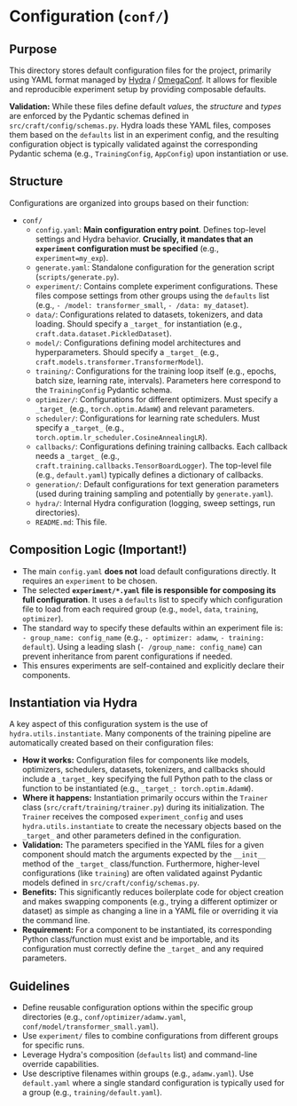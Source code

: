 # Configuration (`conf/`)

## Purpose

This directory stores default configuration files for the project, primarily using YAML format managed by [Hydra](https://hydra.cc/) / [OmegaConf](https://omegaconf.readthedocs.io/). It allows for flexible and reproducible experiment setup by providing composable defaults.

**Validation:** While these files define default *values*, the *structure* and *types* are enforced by the Pydantic schemas defined in `src/craft/config/schemas.py`. Hydra loads these YAML files, composes them based on the `defaults` list in an experiment config, and the resulting configuration object is typically validated against the corresponding Pydantic schema (e.g., `TrainingConfig`, `AppConfig`) upon instantiation or use.

## Structure

Configurations are organized into groups based on their function:
-   `conf/`
    -   `config.yaml`: **Main configuration entry point**. Defines top-level settings and Hydra behavior. **Crucially, it mandates that an `experiment` configuration must be specified** (e.g., `experiment=my_exp`).
    -   `generate.yaml`: Standalone configuration for the generation script (`scripts/generate.py`).
    -   `experiment/`: Contains complete experiment configurations. These files compose settings from other groups using the `defaults` list (e.g., `- /model: transformer_small`, `- /data: my_dataset`).
    -   `data/`: Configurations related to datasets, tokenizers, and data loading. Should specify a `_target_` for instantiation (e.g., `craft.data.dataset.PickledDataset`).
    -   `model/`: Configurations defining model architectures and hyperparameters. Should specify a `_target_` (e.g., `craft.models.transformer.TransformerModel`).
    -   `training/`: Configurations for the training loop itself (e.g., epochs, batch size, learning rate, intervals). Parameters here correspond to the `TrainingConfig` Pydantic schema.
    -   `optimizer/`: Configurations for different optimizers. Must specify a `_target_` (e.g., `torch.optim.AdamW`) and relevant parameters.
    -   `scheduler/`: Configurations for learning rate schedulers. Must specify a `_target_` (e.g., `torch.optim.lr_scheduler.CosineAnnealingLR`).
    -   `callbacks/`: Configurations defining training callbacks. Each callback needs a `_target_` (e.g., `craft.training.callbacks.TensorBoardLogger`). The top-level file (e.g., `default.yaml`) typically defines a dictionary of callbacks.
    -   `generation/`: Default configurations for text generation parameters (used during training sampling and potentially by `generate.yaml`).
    -   `hydra/`: Internal Hydra configuration (logging, sweep settings, run directories).
    -   `README.md`: This file.

## Composition Logic (Important!)

- The main `config.yaml` **does not** load default configurations directly. It requires an `experiment` to be chosen.
- The selected **`experiment/*.yaml` file is responsible for composing its full configuration**. It uses a `defaults` list to specify which configuration file to load from each required group (e.g., `model`, `data`, `training`, `optimizer`).
- The standard way to specify these defaults within an experiment file is: `- group_name: config_name` (e.g., `- optimizer: adamw`, `- training: default`). Using a leading slash (`- /group_name: config_name`) can prevent inheritance from parent configurations if needed.
- This ensures experiments are self-contained and explicitly declare their components.

## Instantiation via Hydra

A key aspect of this configuration system is the use of `hydra.utils.instantiate`. Many components of the training pipeline are automatically created based on their configuration files:

-   **How it works:** Configuration files for components like models, optimizers, schedulers, datasets, tokenizers, and callbacks should include a `_target_` key specifying the full Python path to the class or function to be instantiated (e.g., `_target_: torch.optim.AdamW`).
-   **Where it happens:** Instantiation primarily occurs within the `Trainer` class (`src/craft/training/trainer.py`) during its initialization. The `Trainer` receives the composed `experiment_config` and uses `hydra.utils.instantiate` to create the necessary objects based on the `_target_` and other parameters defined in the configuration.
-   **Validation:** The parameters specified in the YAML files for a given component should match the arguments expected by the `__init__` method of the `_target_` class/function. Furthermore, higher-level configurations (like `training`) are often validated against Pydantic models defined in `src/craft/config/schemas.py`.
-   **Benefits:** This significantly reduces boilerplate code for object creation and makes swapping components (e.g., trying a different optimizer or dataset) as simple as changing a line in a YAML file or overriding it via the command line.
-   **Requirement:** For a component to be instantiated, its corresponding Python class/function must exist and be importable, and its configuration must correctly define the `_target_` and any required parameters.

## Guidelines

- Define reusable configuration options within the specific group directories (e.g., `conf/optimizer/adamw.yaml`, `conf/model/transformer_small.yaml`).
- Use `experiment/` files to combine configurations from different groups for specific runs.
- Leverage Hydra's composition (`defaults` list) and command-line override capabilities.
- Use descriptive filenames within groups (e.g., `adamw.yaml`). Use `default.yaml` where a single standard configuration is typically used for a group (e.g., `training/default.yaml`).